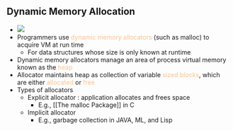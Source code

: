 ## Dynamic Memory Allocation
- ![](https://i.imgur.com/CCUxqpq.png)
- Programmers use <font color="#fac08f">dynamic memory allocators</font> (such as $\text{malloc}$) to acquire VM at run time
	- For data structures whose size is only known at runtime
- Dynamic memory allocators manage an area of process virtual memory known as the <font color="#fac08f">heap</font>
- Allocator maintains heap as collection of variable <font color="#fac08f">sized blocks</font>, which are either <font color="#fac08f">allocated</font> or <font color="#fac08f">free</font>
- Types of allocators
	- Explicit allocator : application allocates and frees space
		- E.g., [[The malloc Package]] in C
	- Implicit allocator
		- E.g., garbage collection in JAVA, ML, and Lisp
